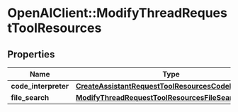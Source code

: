 # OpenAIClient::ModifyThreadRequestToolResources

## Properties
Name | Type | Description | Notes
------------ | ------------- | ------------- | -------------
**code_interpreter** | [**CreateAssistantRequestToolResourcesCodeInterpreter**](CreateAssistantRequestToolResourcesCodeInterpreter.md) |  | [optional] 
**file_search** | [**ModifyThreadRequestToolResourcesFileSearch**](ModifyThreadRequestToolResourcesFileSearch.md) |  | [optional] 

